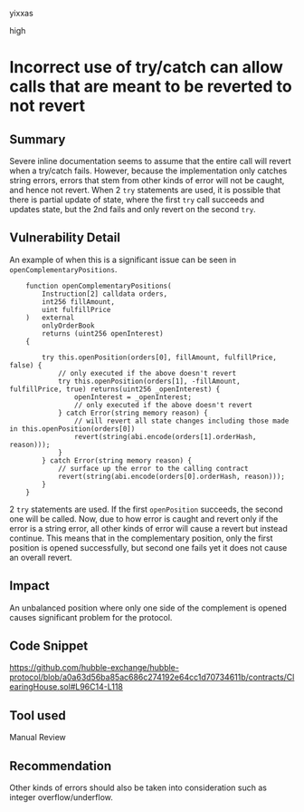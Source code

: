 yixxas

high

# Incorrect use of try/catch can allow calls that are meant to be reverted to not revert

## Summary
Severe inline documentation seems to assume that the entire call will revert when a try/catch fails. However, because the implementation only catches string errors, errors that stem from other kinds of error will not be caught, and hence not revert. When 2 `try` statements are used, it is possible that there is partial update of state, where the first `try` call succeeds and updates state, but the 2nd fails and only revert on the second `try`.

## Vulnerability Detail
An example of when this is a significant issue can be seen in `openComplementaryPositions`. 

```solidity
    function openComplementaryPositions(
        Instruction[2] calldata orders,
        int256 fillAmount,
        uint fulfillPrice
    )   external
        onlyOrderBook
        returns (uint256 openInterest)
    {

        try this.openPosition(orders[0], fillAmount, fulfillPrice, false) {
            // only executed if the above doesn't revert
            try this.openPosition(orders[1], -fillAmount, fulfillPrice, true) returns(uint256 _openInterest) {
                openInterest = _openInterest;
                // only executed if the above doesn't revert
            } catch Error(string memory reason) {
                // will revert all state changes including those made in this.openPosition(orders[0])
                revert(string(abi.encode(orders[1].orderHash, reason)));
            }
        } catch Error(string memory reason) {
            // surface up the error to the calling contract
            revert(string(abi.encode(orders[0].orderHash, reason)));
        }
    }
```

2 `try` statements are used. If the first `openPosition` succeeds, the second one will be called. Now, due to how error is caught and revert only if the error is a string error, all other kinds of error will cause a revert but instead continue. This means that in the complementary position, only the first position is opened successfully, but second one fails yet it does not cause an overall revert.

## Impact
An unbalanced position where only one side of the complement is opened causes significant problem for the protocol.

## Code Snippet
https://github.com/hubble-exchange/hubble-protocol/blob/a0a63d56ba85ac686c274192e64cc1d70734611b/contracts/ClearingHouse.sol#L96C14-L118

## Tool used

Manual Review

## Recommendation
Other kinds of errors should also be taken into consideration such as integer overflow/underflow.

